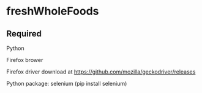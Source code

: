 # freshWholeFoods

## Required
Python

Firefox brower

Firefox driver download at https://github.com/mozilla/geckodriver/releases

Python package: selenium (pip install selenium)
